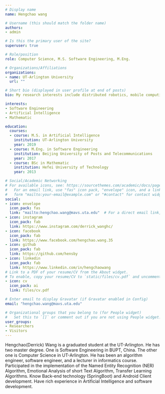 ```yaml
---
# Display name
name: Hengchao wang

# Username (this should match the folder name)
authors:
- admin

# Is this the primary user of the site?
superuser: true

# Role/position
role: Computer Science, M.S. Software Engineering, M.Eng.

# Organizations/Affiliations
organizations:
- name: UT-Arlington University
  url: ""

# Short bio (displayed in user profile at end of posts)
bio: My research interests include distributed robotics, mobile computing and programmable matter.

interests:
- Software Engineering
- Artificial Intelligence
- Mathematic

education:
  courses:
  - course: M.S. in Artificial Intelligence
    institution: UT-Arlington University
    year: 2019
  - course: M.Eng. in Software Engineering
    institution: Beijing University of Posts and Telecommunications
    year: 2017
  - course: BSc in Mathematic
    institution: Hefei University of Technology
    year: 2013

# Social/Academic Networking
# For available icons, see: https://sourcethemes.com/academic/docs/page-builder/#icons
#   For an email link, use "fas" icon pack, "envelope" icon, and a link in the
#   form "mailto:your-email@example.com" or "#contact" for contact widget.
social:
- icon: envelope
  icon_pack: fas
  link: "mailto:hengchao.wang@mavs.uta.edu"  # For a direct email link, use "mailto:test@example.org".
- icon: instagram
  icon_pack: fab
  link: https://www.instagram.com/derrick_wanghc/
- icon: facebook
  icon_pack: fab
  link: https://www.facebook.com/hengchao.wang.35
- icon: github
  icon_pack: fab
  link: https://github.com/hensby
- icon: linkedin
  icon_pack: fab
  link: https://www.linkedin.com/in/hengchaowang
# Link to a PDF of your resume/CV from the About widget.
# To enable, copy your resume/CV to `static/files/cv.pdf` and uncomment the lines below.
- icon: cv
  icon_pack: ai
  link: files/cv.pdf

# Enter email to display Gravatar (if Gravatar enabled in Config)
email: "hengchao.wang@mavs.uta.edu"

# Organizational groups that you belong to (for People widget)
#   Set this to `[]` or comment out if you are not using People widget.
user_groups:
- Researchers
- Visitors
---
```


Hengchao(Derrick) Wang is a graduated student at the UT-Arlington. He has two master degree. One is Software Engineering in BUPT, China. The other one is Computer Science in UT-Arlington. He has been an algorithm engineer, software engineer, and a lecturer in informatics course. Participated in the implementation of the Named Entity Recognition (NER) Algorithm, Emotional Analysis of short Text Algorithm, Transfer Learning Algorithms. Know Back-end technology (SpringBoot) and Android Client development. Have rich experience in Artificial Intelligence and software development.

